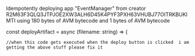 Idempotently deploying app "EventManager" from creator R2M63F3QLQ3JTPJOE2XW3ALH6D45K4PYF3PXH63VHUBJ77OITRKBUKIMTI using 180 bytes of AVM bytecode and 1 bytes of AVM bytecode

const deployArtifact = async (filename: string) => { 

    //when this code gets executed when the deploy button is clicked  i am getting the above stuff please fix it